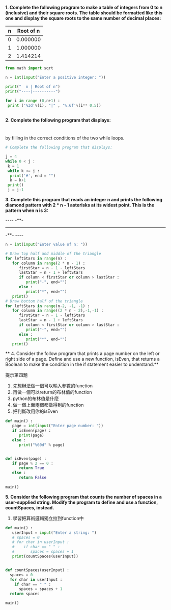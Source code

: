 **1. Complete the following program to make a table of integers from 0 to n (inclusive) and their square roots. The table should be formatted like this one and display the square roots to the same number of decimal places:**

  n | Root of n
----|----------
  0 |  0.000000
  1 |  1.000000
  2 |  1.414214
  
``` python
from math import sqrt

n = int(input("Enter a positive integer: "))

print("  n | Root of n")
print("----|----------")
   
for i in range (0,n+1) :
 print ('%3d'%(i), "|" , '%.6f'%(i** 0.5))
 
```
  
**2. Complete the following program that displays:**

####
###
##
#

by filling in the correct conditions of the two while loops.

``` python
# Complete the following program that displays:

j = 4
while 0 < j :
 k = 1
 while k <= j :
  print('#', end = "")
  k = k+1
 print()
 j = j-1

```






**3. Complete this program that reads an integer n and prints the following diamond pattern with 2 * n - 1 asterisks at its widest point. This is the pattern when n is 3:**

--*--
-***-
*****
-***-
--*--



``` PYTHON
n = int(input("Enter value of n: "))

# Draw top half and middle of the triangle
for leftStars in range(n) :
   for column in range(2 * n - 1) :
      firstStar = n - 1 - leftStars
      lastStar = n - 1 + leftStars
      if column < firstStar or column > lastStar :
         print("-", end="")
      else :
         print("*", end="")
   print()
# Draw bottom half of the triangle
for leftStars in range(n-2, -1, -1) :
   for column in range((2 * n - 2),-1,-1) :
      firstStar = n - 1 - leftStars
      lastStar = n - 1 + leftStars
      if column < firstStar or column > lastStar :
         print("-", end="")
      else :
         print("*", end="")
   print()
```




**
4. Consider the follow program that prints a page number on the left or right side of a page. Define and use a new function, isEven, that returns a Boolean to make the condition in the if statement easier to understand.**

提示第四題
1. 先想辦法做一個可以輸入參數的function
2. 再做一個可以return的布林值的function
3. python的布林值是什麼
4. 做一個上面兩個都做得到的function
5. 把判斷改用你的isEven

``` python
def main() :
   page = int(input("Enter page number: "))
   if isEven(page) :
      print(page)
   else :
      print("%60d" % page)


def isEven(page) :
   if page % 2 == 0 :
      return True
   else :
      return False
  
main()
```


**5. Consider the following program that counts the number of spaces in a user-supplied string. Modify the program to define and use a function, countSpaces, instead.**

1. 學習把算術邏輯獨立拉到function中

``` python
def main() :
   userInput = input("Enter a string: ")
   # spaces = 0
   # for char in userInput :
   #    if char == " " :
   #       spaces = spaces + 1
   print(countSpaces(userInput))


def countSpaces(userInput) :
  spaces = 0
  for char in userInput :
    if char == " " :
      spaces = spaces + 1
  return spaces

main()
```






